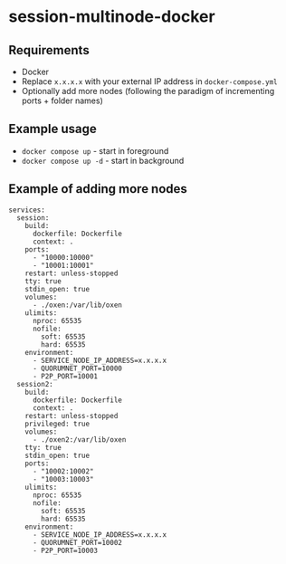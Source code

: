 # session-multinode-docker

## Requirements

* Docker
* Replace `x.x.x.x` with your external IP address in `docker-compose.yml`
* Optionally add more nodes (following the paradigm of incrementing ports + folder names)

## Example usage

* `docker compose up` - start in foreground
* `docker compose up -d` - start in background

## Example of adding more nodes

```
services:
  session:
    build:
      dockerfile: Dockerfile
      context: .
    ports:
      - "10000:10000"
      - "10001:10001"
    restart: unless-stopped
    tty: true
    stdin_open: true
    volumes:
      - ./oxen:/var/lib/oxen
    ulimits:
      nproc: 65535
      nofile:
        soft: 65535
        hard: 65535
    environment:
      - SERVICE_NODE_IP_ADDRESS=x.x.x.x
      - QUORUMNET_PORT=10000
      - P2P_PORT=10001
  session2:
    build:
      dockerfile: Dockerfile
      context: .
    restart: unless-stopped
    privileged: true
    volumes:
      - ./oxen2:/var/lib/oxen
    tty: true
    stdin_open: true
    ports:
      - "10002:10002"
      - "10003:10003"
    ulimits:
      nproc: 65535
      nofile:
        soft: 65535
        hard: 65535
    environment:
      - SERVICE_NODE_IP_ADDRESS=x.x.x.x
      - QUORUMNET_PORT=10002
      - P2P_PORT=10003
```
